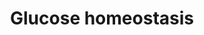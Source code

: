 ---
annotations:
- id: PW:0000553
  parent: regulatory pathway
  type: Pathway Ontology
  value: glucose homeostasis pathway
authors:
- MartijnVanIersel
- Khanspers
- AlexanderPico
- MaintBot
- Egonw
- Mkutmon
- Eweitz
description: An organism-level overview of Glucose homeostasis. At this moment the
  focus is on metabolites that can be measured in the plasma, but it would be nice
  to show the interaction between the different organs (Adipose tissue, Liver, Intestine,
  Muscle) as well as the involvement of hormones other than insulin
last-edited: 2023-04-18
ndex: 087eb77a-8b62-11eb-9e72-0ac135e8bacf
organisms:
- Homo sapiens
redirect_from:
- /index.php/Pathway:WP661
- /instance/WP661
- /instance/WP661_r126226
revision: r126226
schema-jsonld:
- '@context': https://schema.org/
  '@id': https://wikipathways.github.io/pathways/WP661.html
  '@type': Dataset
  creator:
    '@type': Organization
    name: WikiPathways
  description: An organism-level overview of Glucose homeostasis. At this moment the
    focus is on metabolites that can be measured in the plasma, but it would be nice
    to show the interaction between the different organs (Adipose tissue, Liver, Intestine,
    Muscle) as well as the involvement of hormones other than insulin
  keywords:
  - Arginine
  - B-OH-butyrate
  - Citrulline
  - GCA
  - GCDCA
  - Glucose
  - Glycerol
  - Hippuric acid
  - Histidine
  - Hypoxanthine
  - Insulin
  - Isoleucine
  - Lactate
  - Lysine
  - Malate
  - Methionine
  - Ornithine
  - Phenylalanine
  - Pyruvate
  - TCDCA
  - Tyrosine
  - valine
  license: CC0
  name: Glucose homeostasis
seo: CreativeWork
title: Glucose homeostasis
wpid: WP661
---